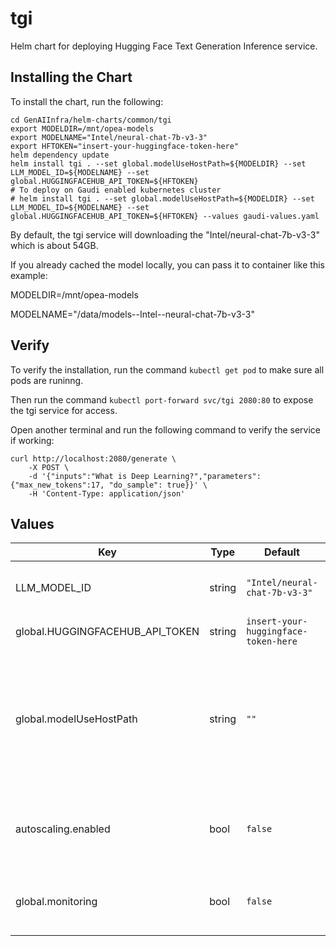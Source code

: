 # tgi

Helm chart for deploying Hugging Face Text Generation Inference service.

## Installing the Chart

To install the chart, run the following:

```console
cd GenAIInfra/helm-charts/common/tgi
export MODELDIR=/mnt/opea-models
export MODELNAME="Intel/neural-chat-7b-v3-3"
export HFTOKEN="insert-your-huggingface-token-here"
helm dependency update
helm install tgi . --set global.modelUseHostPath=${MODELDIR} --set LLM_MODEL_ID=${MODELNAME} --set global.HUGGINGFACEHUB_API_TOKEN=${HFTOKEN}
# To deploy on Gaudi enabled kubernetes cluster
# helm install tgi . --set global.modelUseHostPath=${MODELDIR} --set LLM_MODEL_ID=${MODELNAME} --set global.HUGGINGFACEHUB_API_TOKEN=${HFTOKEN} --values gaudi-values.yaml
```

By default, the tgi service will downloading the "Intel/neural-chat-7b-v3-3" which is about 54GB.

If you already cached the model locally, you can pass it to container like this example:

MODELDIR=/mnt/opea-models

MODELNAME="/data/models--Intel--neural-chat-7b-v3-3"

## Verify

To verify the installation, run the command `kubectl get pod` to make sure all pods are runinng.

Then run the command `kubectl port-forward svc/tgi 2080:80` to expose the tgi service for access.

Open another terminal and run the following command to verify the service if working:

```console
curl http://localhost:2080/generate \
    -X POST \
    -d '{"inputs":"What is Deep Learning?","parameters":{"max_new_tokens":17, "do_sample": true}}' \
    -H 'Content-Type: application/json'
```

## Values

| Key                             | Type   | Default                              | Description                                                                                                                                                                                                           |
| ------------------------------- | ------ | ------------------------------------ | --------------------------------------------------------------------------------------------------------------------------------------------------------------------------------------------------------------------- |
| LLM_MODEL_ID                    | string | `"Intel/neural-chat-7b-v3-3"`        | Models id from https://huggingface.co/, or predownloaded model directory                                                                                                                                              |
| global.HUGGINGFACEHUB_API_TOKEN | string | `insert-your-huggingface-token-here` | Hugging Face API token                                                                                                                                                                                                |
| global.modelUseHostPath         | string | `""`                                 | Cached models directory, tgi will not download if the model is cached here. The host path "modelUseHostPath" will be mounted to container as /data directory. Set this to null/empty will force it to download model. |
| autoscaling.enabled             | bool   | `false`                              | Enable HPA autoscaling for the service deployment based on metrics it provides. See [HPA instructions](../../HPA.md) before enabling!                                                                                 |
| global.monitoring               | bool   | `false`                              | Enable usage metrics for the service. Required for HPA. See [monitoring instructions](../../monitoring.md) before enabling!                                                                                           |
